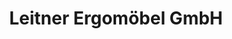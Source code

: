---
title: "Leitner Ergomöbel GmbH"
url: /lohnsburg-am-kobernausserwald/leitner-ergomoebel-gmbh/
shop: Möbel
---